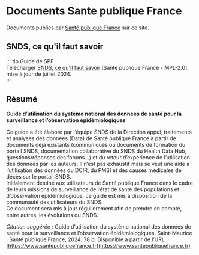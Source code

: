 # Documents Sante publique France
<!-- SPDX-License-Identifier: MPL-2.0 -->

Documents publiés par [Santé publique France](../glossaire/SpF.md) sur ce site.

## SNDS, ce qu'il faut savoir

::: tip Guide de SPF  
Télécharger [SNDS, ce qu'il faut savoir](/files/Sante_publique_France/2024_07_GUIDE_SNDS_SpFrance_MPL-2.0.pdf) [Sante publique France - MPL-2.0], mise à jour de juillet 2024.  
:::

## Résumé 

**Guide d’utilisation du système national des données de santé pour la surveillance et l’observation épidémiologiques**

Ce guide a été élaboré par l’équipe SNDS de la Direction appui, traitements et analyses des données (Data) de Santé publique France à partir de documents déjà existants (communiqués ou documents de formation du portail SNDS, documentation collaborative du SNDS du Health Data Hub, questions/réponses des forums…) et du retour d’expérience de l’utilisation des données par les auteurs. Il n‘est pas exhaustif mais se veut une aide à l’utilisation des données du DCIR, du PMSI et des causes médicales de décès sur le portail SNDS.  
Initialement destiné aux utilisateurs de Santé publique France dans le cadre de leurs missions de surveillance de l’état de santé des populations et d’observation épidémiologique, ce guide est mis à disposition de la communauté des utilisateurs du SNDS.  
Ce document sera mis à jour régulièrement afin de prendre en compte, entre autres, les évolutions du SNDS.

*Citation suggérée* : Guide d’utilisation du système national des données de santé pour la surveillance et l’observation épidémiologiques. Saint-Maurice : Santé publique France, 2024. 78 p. Disponible à partir de l’URL : [https://www.santepubliquefrance.fr](https://www.santepubliquefrance.fr)  